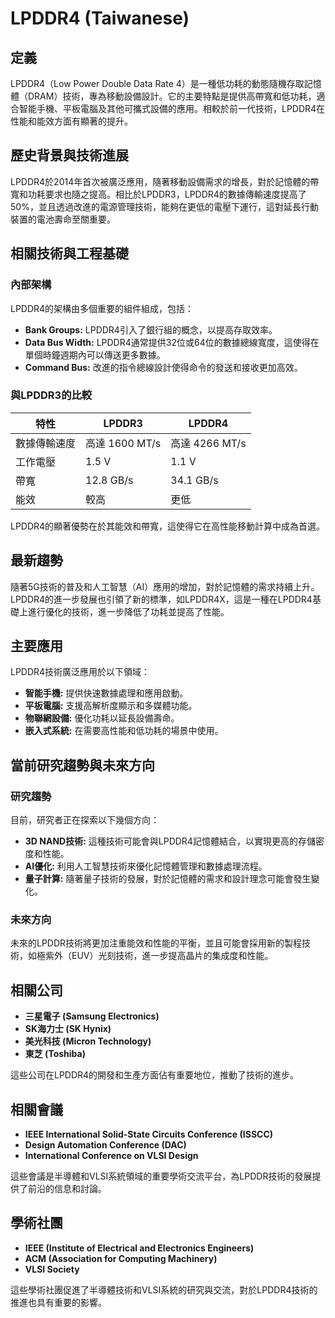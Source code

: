 # LPDDR4 (Taiwanese)

## 定義

LPDDR4（Low Power Double Data Rate 4）是一種低功耗的動態隨機存取記憶體（DRAM）技術，專為移動設備設計。它的主要特點是提供高帶寬和低功耗，適合智能手機、平板電腦及其他可攜式設備的應用。相較於前一代技術，LPDDR4在性能和能效方面有顯著的提升。

## 歷史背景與技術進展

LPDDR4於2014年首次被廣泛應用，隨著移動設備需求的增長，對於記憶體的帶寬和功耗要求也隨之提高。相比於LPDDR3，LPDDR4的數據傳輸速度提高了50%，並且透過改進的電源管理技術，能夠在更低的電壓下運行，這對延長行動裝置的電池壽命至關重要。

## 相關技術與工程基礎

### 內部架構

LPDDR4的架構由多個重要的組件組成，包括：

- **Bank Groups:** LPDDR4引入了銀行組的概念，以提高存取效率。
- **Data Bus Width:** LPDDR4通常提供32位或64位的數據總線寬度，這使得在單個時鐘週期內可以傳送更多數據。
- **Command Bus:** 改進的指令總線設計使得命令的發送和接收更加高效。

### 與LPDDR3的比較

| 特性        | LPDDR3         | LPDDR4         |
|-------------|----------------|----------------|
| 數據傳輸速度  | 高達 1600 MT/s  | 高達 4266 MT/s  |
| 工作電壓    | 1.5 V          | 1.1 V          |
| 帶寬        | 12.8 GB/s      | 34.1 GB/s      |
| 能效        | 較高           | 更低           |

LPDDR4的顯著優勢在於其能效和帶寬，這使得它在高性能移動計算中成為首選。

## 最新趨勢

隨著5G技術的普及和人工智慧（AI）應用的增加，對於記憶體的需求持續上升。LPDDR4的進一步發展也引領了新的標準，如LPDDR4X，這是一種在LPDDR4基礎上進行優化的技術，進一步降低了功耗並提高了性能。

## 主要應用

LPDDR4技術廣泛應用於以下領域：

- **智能手機:** 提供快速數據處理和應用啟動。
- **平板電腦:** 支援高解析度顯示和多媒體功能。
- **物聯網設備:** 優化功耗以延長設備壽命。
- **嵌入式系統:** 在需要高性能和低功耗的場景中使用。

## 當前研究趨勢與未來方向

### 研究趨勢

目前，研究者正在探索以下幾個方向：

- **3D NAND技術:** 這種技術可能會與LPDDR4記憶體結合，以實現更高的存儲密度和性能。
- **AI優化:** 利用人工智慧技術來優化記憶體管理和數據處理流程。
- **量子計算:** 隨著量子技術的發展，對於記憶體的需求和設計理念可能會發生變化。

### 未來方向

未來的LPDDR技術將更加注重能效和性能的平衡，並且可能會採用新的製程技術，如極紫外（EUV）光刻技術，進一步提高晶片的集成度和性能。

## 相關公司

- **三星電子 (Samsung Electronics)**
- **SK海力士 (SK Hynix)**
- **美光科技 (Micron Technology)**
- **東芝 (Toshiba)**

這些公司在LPDDR4的開發和生產方面佔有重要地位，推動了技術的進步。

## 相關會議

- **IEEE International Solid-State Circuits Conference (ISSCC)**
- **Design Automation Conference (DAC)**
- **International Conference on VLSI Design**

這些會議是半導體和VLSI系統領域的重要學術交流平台，為LPDDR技術的發展提供了前沿的信息和討論。

## 學術社團

- **IEEE (Institute of Electrical and Electronics Engineers)**
- **ACM (Association for Computing Machinery)**
- **VLSI Society**

這些學術社團促進了半導體技術和VLSI系統的研究與交流，對於LPDDR4技術的推進也具有重要的影響。